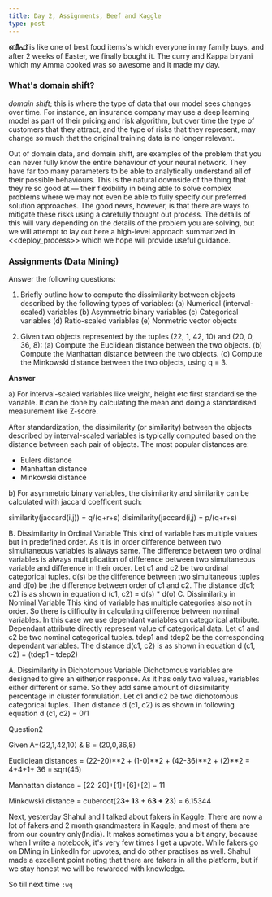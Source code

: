 ```yaml
---
title: Day 2, Assignments, Beef and Kaggle
type: post
---
```


**ബീഫ്** is like one of best food items's which everyone in my family buys, and after 2 weeks of Easter, we finally
bought it. The curry and Kappa biryani which my Amma cooked was so awesome and it made my day.


### What's domain shift?

*domain shift*; this is where the type of data that our model sees changes over time. For instance, an insurance company may use a deep learning model as part of their pricing and risk algorithm, but over time the type of customers that they attract, and the type of risks that they represent, may change so much that the original training data is no longer relevant.

Out of domain data, and domain shift, are examples of the problem that you can never fully know the entire behaviour of your neural network. They have far too many parameters to be able to analytically understand all of their possible behaviours. This is the natural downside of the thing that they're so good at — their flexibility in being able to solve complex problems where we may not even be able to fully specify our preferred solution approaches. The good news, however, is that there are ways to mitigate these risks using a carefully thought out process. The details of this will vary depending on the details of the problem you are solving, but we will attempt to lay out here a high-level approach summarized in <<deploy_process>> which we hope will provide useful guidance.

### Assignments (Data Mining)

Answer the following questions:
1. Briefly outline how to compute the dissimilarity between objects described by the
following types of variables:
(a) Numerical (interval-scaled) variables
(b) Asymmetric binary variables
(c) Categorical variables
(d) Ratio-scaled variables
(e) Nonmetric vector objects

2. Given two objects represented by the tuples (22, 1, 42, 10) and (20, 0, 36, 8):
(a) Compute the Euclidean distance between the two objects.
(b) Compute the Manhattan distance between the two objects.
(c) Compute the Minkowski distance between the two objects, using q = 3.

**Answer**

a) For interval-scaled variables like weight, height etc first standardise the variable. It can be done by calculating
the mean and doing a standardised measurement like Z-score.

After standardization, the dissimilarity (or similarity) between
the objects described by interval-scaled variables is typically
computed based on the distance between each pair of
objects. The most popular distances are:

- Eulers distance
- Manhattan distance
- Minkowski distance

b) For asymmetric binary variables, the disimilarity and similarity can be calculated with jaccard coefficent such:

similarity(jaccard(i,j)) = q/(q+r+s)
disimilarity(jaccard(i,j) = p/(q+r+s)

B. Dissimilarity in Ordinal Variable
This kind of variable has multiple values but in
predefined order. As it is in order difference between two
simultaneous variables is always same. The difference
between two ordinal variables is always multiplication of
difference between two simultaneous variable and difference
in their order.
Let c1 and c2 be two ordinal categorical tuples. d(s) be
the difference between two simultaneous tuples and d(o) be
the difference between order of c1 and c2. The distance d(c1;
c2) is as shown in equation
d (c1, c2) = d(s) * d(o)
C. Dissimilarity in Nominal Variable
This kind of variable has multiple categories also not in
order. So there is difficulty in calculating difference between
nominal variables. In this case we use dependant variables on
categorical attribute. Dependant attribute directly represent
value of categorical data.
Let c1 and c2 be two nominal categorical tuples. tdep1 and
tdep2 be the corresponding dependant variables. The distance
d(c1, c2) is as shown in equation
d (c1, c2) = (tdep1 - tdep2)

A. Dissimilarity in Dichotomous Variable
Dichotomous variables are designed to give an either/or
response. As it has only two values, variables either different
or same. So they add same amount of dissimilarity percentage
in cluster formulation. Let c1 and c2 be two dichotomous
categorical tuples. Then distance d (c1, c2) is as shown in
following equation
d (c1, c2) = 0/1

Question2

Given A=(22,1,42,10) & B = (20,0,36,8)

Euclidiean distances = (22-20)**2 + (1-0)**2 + (42-36)**2 + (2)**2
                     = 4+4+1+ 36
                     = sqrt(45)

Manhattan distance = [22-20]+[1]+[6]+[2]
                   = 11

Minkowski distance = cuberoot(2**3+ 1**3 + 6**3 + 2**3)
                    = 6.15344


Next, yesterday Shahul and I talked about fakers in Kaggle. There are now a lot of fakers and 2 month grandmasters in
Kaggle, and most of them are from our country only(India). It makes sometimes you a bit angry, because when I write a
notebook, it's very few times I get a upvote. While fakers go on DMing in LinkedIn for upvotes, and do other practises
as well. Shahul made a excellent point noting that there are fakers in all the platform, but if we stay honest we will
be rewarded with knowledge.

So till next time `:wq`
